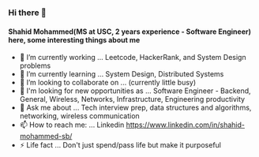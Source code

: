 ### Hi there 👋
#### Shahid Mohammed(MS at USC, 2 years experience - Software Engineer) here, some interesting things about me

<!--
**Shahid-Mohammed-Shaikbepari/Shahid-Mohammed-Shaikbepari** is a ✨ _special_ ✨ repository because its `README.md` (this file) appears on your GitHub profile.

Here are some ideas to get you started:

-->

- 🔭 I’m currently working  ... Leetcode, HackerRank, and System Design problems
- 🌱 I’m currently learning ... System Design, Distributed Systems
- 👯 I’m looking to collaborate on ... (currently little busy)
- 🤔 I'm looking for new opportunities as ...  Software Engineer - Backend, General, Wireless, Networks, Infrastructure, Engineering productivity 
- 💬 Ask me about ... Tech interview prep, data structures and algorithms, networking, wireless communication
- 📫 How to reach me: ... Linkedin https://www.linkedin.com/in/shahid-mohammed-sb/
- ⚡ Life fact ... Don't just spend/pass life but make it purposeful

